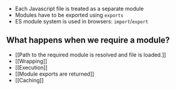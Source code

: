 - Each Javascript file is treated as a separate module
- Modules have to be exported using `exports`
- ES module system is used in browsers: `import`/`export`
## What happens when we require a module?
- [[Path to the required module is resolved and file is loaded.]]
- [[Wrapping]]
- [[Execution]]
- [[Module exports are returned]]
- [[Caching]]

